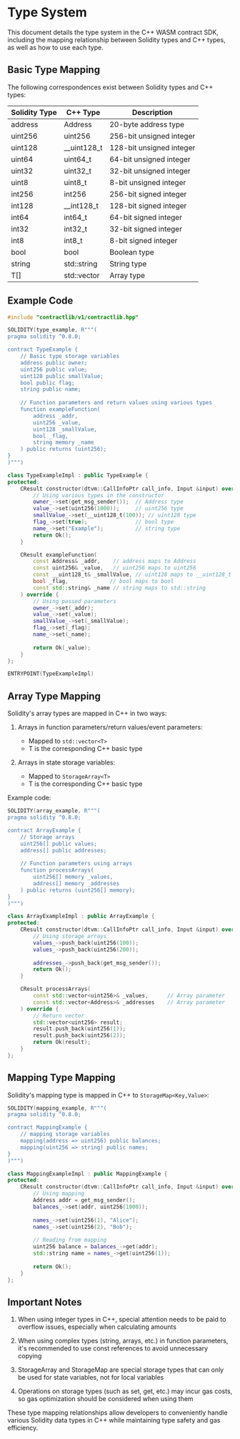 Type System
==============

This document details the type system in the C++ WASM contract SDK, including the mapping relationship between Solidity types and C++ types, as well as how to use each type.

## Basic Type Mapping

The following correspondences exist between Solidity types and C++ types:

| Solidity Type | C++ Type | Description |
|------------|---------|------|
| address    | Address | 20-byte address type |
| uint256    | uint256 | 256-bit unsigned integer |
| uint128    | __uint128_t | 128-bit unsigned integer |
| uint64     | uint64_t | 64-bit unsigned integer |
| uint32     | uint32_t | 32-bit unsigned integer |
| uint8      | uint8_t | 8-bit unsigned integer |
| int256     | int256 | 256-bit signed integer |
| int128     | __int128_t | 128-bit signed integer |
| int64      | int64_t | 64-bit signed integer |
| int32      | int32_t | 32-bit signed integer |
| int8       | int8_t | 8-bit signed integer |
| bool       | bool | Boolean type |
| string     | std::string | String type |
| T[]        | std::vector<T> | Array type |

## Example Code

```cpp
#include "contractlib/v1/contractlib.hpp"

SOLIDITY(type_example, R"""(
pragma solidity ^0.8.0;

contract TypeExample {
    // Basic type storage variables
    address public owner;
    uint256 public value;
    uint128 public smallValue;
    bool public flag;
    string public name;
    
    // Function parameters and return values using various types
    function exampleFunction(
        address _addr,
        uint256 _value,
        uint128 _smallValue,
        bool _flag,
        string memory _name
    ) public returns (uint256);
}
)""")

class TypeExampleImpl : public TypeExample {
protected:
    CResult constructor(dtvm::CallInfoPtr call_info, Input &input) override {
        // Using various types in the constructor
        owner_->set(get_msg_sender());  // Address type
        value_->set(uint256(1000));     // uint256 type
        smallValue_->set(__uint128_t(100)); // uint128 type
        flag_->set(true);               // bool type
        name_->set("Example");          // string type
        return Ok();
    }

    CResult exampleFunction(
        const Address& _addr,    // address maps to Address
        const uint256& _value,   // uint256 maps to uint256
        const __uint128_t& _smallValue, // uint128 maps to __uint128_t
        bool _flag,             // bool maps to bool
        const std::string& _name // string maps to std::string
    ) override {
        // Using passed parameters
        owner_->set(_addr);
        value_->set(_value);
        smallValue_->set(_smallValue);
        flag_->set(_flag);
        name_->set(_name);
        
        return Ok(_value);
    }
};

ENTRYPOINT(TypeExampleImpl)
```

## Array Type Mapping

Solidity's array types are mapped in C++ in two ways:

1. Arrays in function parameters/return values/event parameters:
   - Mapped to `std::vector<T>`
   - T is the corresponding C++ basic type

2. Arrays in state storage variables:
   - Mapped to `StorageArray<T>`
   - T is the corresponding C++ basic type

Example code:

```cpp
SOLIDITY(array_example, R"""(
pragma solidity ^0.8.0;

contract ArrayExample {
    // Storage arrays
    uint256[] public values;
    address[] public addresses;
    
    // Function parameters using arrays
    function processArrays(
        uint256[] memory _values,
        address[] memory _addresses
    ) public returns (uint256[] memory);
}
)""")

class ArrayExampleImpl : public ArrayExample {
protected:
    CResult constructor(dtvm::CallInfoPtr call_info, Input &input) override {
        // Using storage arrays
        values_->push_back(uint256(100));
        values_->push_back(uint256(200));
        
        addresses_->push_back(get_msg_sender());
        return Ok();
    }

    CResult processArrays(
        const std::vector<uint256>& _values,      // Array parameter
        const std::vector<Address>& _addresses    // Array parameter
    ) override {
        // Return vector
        std::vector<uint256> result;
        result.push_back(uint256(1));
        result.push_back(uint256(2));
        return Ok(result);
    }
};
```

## Mapping Type Mapping

Solidity's mapping type is mapped in C++ to `StorageMap<Key,Value>`:

```cpp
SOLIDITY(mapping_example, R"""(
pragma solidity ^0.8.0;

contract MappingExample {
    // mapping storage variables
    mapping(address => uint256) public balances;
    mapping(uint256 => string) public names;
}
)""")

class MappingExampleImpl : public MappingExample {
protected:
    CResult constructor(dtvm::CallInfoPtr call_info, Input &input) override {
        // Using mapping
        Address addr = get_msg_sender();
        balances_->set(addr, uint256(1000));
        
        names_->set(uint256(1), "Alice");
        names_->set(uint256(2), "Bob");
        
        // Reading from mapping
        uint256 balance = balances_->get(addr);
        std::string name = names_->get(uint256(1));
        
        return Ok();
    }
};
```

## Important Notes

1. When using integer types in C++, special attention needs to be paid to overflow issues, especially when calculating amounts

2. When using complex types (string, arrays, etc.) in function parameters, it's recommended to use const references to avoid unnecessary copying

3. StorageArray and StorageMap are special storage types that can only be used for state variables, not for local variables

4. Operations on storage types (such as set, get, etc.) may incur gas costs, so gas optimization should be considered when using them

These type mapping relationships allow developers to conveniently handle various Solidity data types in C++ while maintaining type safety and gas efficiency.
